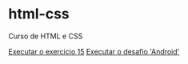 # html-css
 Curso de HTML e CSS


<a href="https://joaosalvador87.github.io/html-css/exercicios/ex015/index.html" target="_blank" >Executar o exercicio 15</a>
<a href="https://joaosalvador87.github.io/html-css/deafios/d010/android.html" target="_blank" >Executar o desafio 'Android'</a>